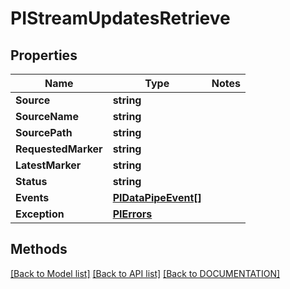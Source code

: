 # PIStreamUpdatesRetrieve

## Properties
Name | Type | Notes
------------ | ------------- | -------------
**Source** | **string**
**SourceName** | **string**
**SourcePath** | **string**
**RequestedMarker** | **string**
**LatestMarker** | **string**
**Status** | **string**
**Events** | **[**PIDataPipeEvent[]**](../Model/PIDataPipeEvent.md)**
**Exception** | **[**PIErrors**](../Model/PIErrors.md)**

## Methods
[[Back to Model list]](../../DOCUMENTATION.md#documentation-for-models) [[Back to API list]](../../DOCUMENTATION.md#documentation-for-api-endpoints) [[Back to DOCUMENTATION]](../../DOCUMENTATION.md)
